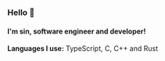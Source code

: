 ### Hello 👋
#### I'm sin, software engineer and developer!

**Languages I use:** TypeScript, C, C++ and Rust

<!--START_SECTION:waka-->
<!--END_SECTION:waka-->
